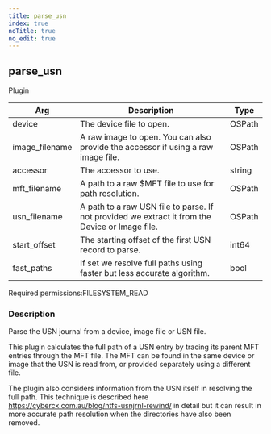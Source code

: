 ```yaml
---
title: parse_usn
index: true
noTitle: true
no_edit: true
---
```




<div class="vql_item"></div>


## parse_usn
<span class='vql_type label label-warning pull-right page-header'>Plugin</span>



<div class="vqlargs"></div>

Arg | Description | Type
----|-------------|-----
device|The device file to open.|OSPath
image_filename|A raw image to open. You can also provide the accessor if using a raw image file.|OSPath
accessor|The accessor to use.|string
mft_filename|A path to a raw $MFT file to use for path resolution.|OSPath
usn_filename|A path to a raw USN file to parse. If not provided we extract it from the Device or Image file.|OSPath
start_offset|The starting offset of the first USN record to parse.|int64
fast_paths|If set we resolve full paths using faster but less accurate algorithm.|bool

<span class="permission_list vql_type">Required permissions:</span><span class="permission_list linkcolour label label-important">FILESYSTEM_READ</span>

### Description

Parse the USN journal from a device, image file or USN file.

This plugin calculates the full path of a USN entry by tracing its
parent MFT entries through the MFT file. The MFT can be found in
the same device or image that the USN is read from, or provided
separately using a different file.

The plugin also considers information from the USN itself in
resolving the full path. This technique is described here
https://cybercx.com.au/blog/ntfs-usnjrnl-rewind/ in detail but it
can result in more accurate path resolution when the directories
have also been removed.



